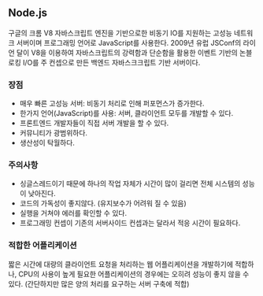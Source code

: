 ## Node.js
구글의 크롬 V8 자바스크립트 엔진을 기반으로한 비동기 IO를 지원하는 고성능 네트워크 서버이며 프로그래밍 언어로 JavaScript를 사용한다. 2009년 유럽 JSConf의 라이언 달이 V8을 이용하여 자바스크립트의 강력함과 단순함을 활용한 이벤트 기반의 논블로킹 I/O를 주 컨셉으로 만든 백엔드 자바스크크립트 기반 서버이다.

<h3>장점</h3>
<ul>
  <li>매우 빠른 고성능 서버: 비동기 처리로 인해 퍼포먼스가 증가한다.</li>
  <li>한가지 언어(JavaScript)를 사용: 서버, 클라이언트 모두를 개발할 수 있다.</li>
  <li>프론트엔드 개발자들이 직접 서버 개발을 할 수 있다.</li>
  <li>커뮤니티가 광범위하다.</li>
  <li>생산성이 탁월하다.</li>
</ul>

<h3>주의사항</h3>
<ul>
  <li>싱글스레드이기 때문에 하나의 작업 자체가 시간이 많이 걸리면 전체 시스템의 성능이 낮아진다.</li>
  <li>코드의 가독성이 좋지않다. (유지보수가 어려워 질 수 있음)</li>
  <li>실행을 거쳐야 에러를 확인할 수 있다.</li>
  <li>프로그래밍 컨셉이 기존의 서버사이드 컨셉과는 달라서 적응 시간이 필요하다.</li>
</ul>

<h3>적합한 어플리케이션</h3>
짧은 시간에 대량의 클라이언트 요청을 처리하는 웹 어플리케이션을 개발하기에 적합하나, CPU의 사용이 높게 필요한 어플리케이션의 경우에는 오히려 성능이 좋지 않을 수 있다. (간단하지만 많은 양의 처리를 요구하는 서버 구축에 적합)
